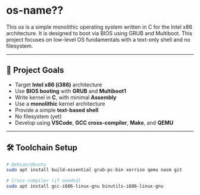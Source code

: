 # os-name??

This os is a simple monolithic operating system written in C for the Intel x86 architecture. It is designed to boot via BIOS using GRUB and Multiboot. This project focuses on low-level OS fundamentals with a text-only shell and no filesystem.

---

## 🧠 Project Goals

- Target **Intel x86 (i386)** architecture
- Use **BIOS booting** with **GRUB** and **Multiboot1**
- Write kernel in **C**, with minimal **Assembly**
- Use a **monolithic** kernel architecture
- Provide a simple **text-based shell**
- No filesystem (yet)
- Develop using **VSCode**, **GCC cross-compiler**, **Make**, and **QEMU**

---

## 🛠 Toolchain Setup

```bash
# Debian/Ubuntu
sudo apt install build-essential grub-pc-bin xorriso qemu nasm git

# Cross-compiler (if needed)
sudo apt install gcc-i686-linux-gnu binutils-i686-linux-gnu
